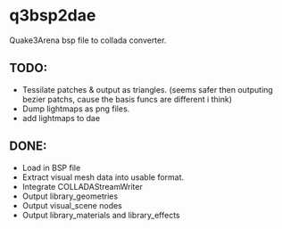 q3bsp2dae
=============

Quake3Arena bsp file to collada converter.

TODO:
-------
   * Tessilate patches & output as triangles. (seems safer then outputing bezier patchs, cause the basis funcs are different i think)
   * Dump lightmaps as png files.
   * add lightmaps to dae

DONE:
--------
   * Load in BSP file
   * Extract visual mesh data into usable format.
   * Integrate COLLADAStreamWriter
   * Output library_geometries
   * Output visual_scene nodes
   * Output library_materials and library_effects

